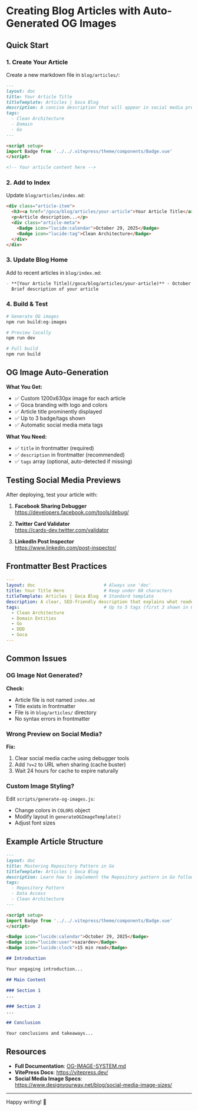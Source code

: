 # Creating Blog Articles with Auto-Generated OG Images

## Quick Start

### 1. Create Your Article

Create a new markdown file in `blog/articles/`:

```markdown
---
layout: doc
title: Your Article Title
titleTemplate: Articles | Goca Blog
description: A concise description that will appear in social media previews
tags:
  - Clean Architecture
  - Domain
  - Go
---

<script setup>
import Badge from '../../.vitepress/theme/components/Badge.vue'
</script>

<!-- Your article content here -->
```

### 2. Add to Index

Update `blog/articles/index.md`:

```html
<div class="article-item">
  <h3><a href="/goca/blog/articles/your-article">Your Article Title</a></h3>
  <p>Article description...</p>
  <div class="article-meta">
    <Badge icon="lucide:calendar">October 29, 2025</Badge>
    <Badge icon="lucide:tag">Clean Architecture</Badge>
  </div>
</div>
```

### 3. Update Blog Home

Add to recent articles in `blog/index.md`:

```markdown
- **[Your Article Title](/goca/blog/articles/your-article)** - October 29, 2025  
  Brief description of your article
```

### 4. Build & Test

```bash
# Generate OG images
npm run build:og-images

# Preview locally
npm run dev

# Full build
npm run build
```

## OG Image Auto-Generation

**What You Get:**
- ✅ Custom 1200x630px image for each article
- ✅ Goca branding with logo and colors
- ✅ Article title prominently displayed
- ✅ Up to 3 badge/tags shown
- ✅ Automatic social media meta tags

**What You Need:**
- ✅ `title` in frontmatter (required)
- ✅ `description` in frontmatter (recommended)
- ✅ `tags` array (optional, auto-detected if missing)

## Testing Social Media Previews

After deploying, test your article with:

1. **Facebook Sharing Debugger**  
   https://developers.facebook.com/tools/debug/
   
2. **Twitter Card Validator**  
   https://cards-dev.twitter.com/validator
   
3. **LinkedIn Post Inspector**  
   https://www.linkedin.com/post-inspector/

## Frontmatter Best Practices

```yaml
---
layout: doc                          # Always use 'doc'
title: Your Title Here               # Keep under 60 characters
titleTemplate: Articles | Goca Blog  # Standard template
description: A clear, SEO-friendly description that explains what readers will learn. Keep under 160 characters for best results.
tags:                                # Up to 5 tags (first 3 shown in OG image)
  - Clean Architecture
  - Domain Entities
  - Go
  - DDD
  - Goca
---
```

## Common Issues

### OG Image Not Generated?

**Check:**
- Article file is not named `index.md`
- Title exists in frontmatter
- File is in `blog/articles/` directory
- No syntax errors in frontmatter

### Wrong Preview on Social Media?

**Fix:**
1. Clear social media cache using debugger tools
2. Add `?v=2` to URL when sharing (cache buster)
3. Wait 24 hours for cache to expire naturally

### Custom Image Styling?

Edit `scripts/generate-og-images.js`:
- Change colors in `COLORS` object
- Modify layout in `generateOGImageTemplate()`
- Adjust font sizes

## Example Article Structure

```markdown
---
layout: doc
title: Mastering Repository Pattern in Go
titleTemplate: Articles | Goca Blog
description: Learn how to implement the Repository pattern in Go following Clean Architecture principles with practical examples from Goca
tags:
  - Repository Pattern
  - Data Access
  - Clean Architecture
---

<script setup>
import Badge from '../../.vitepress/theme/components/Badge.vue'
</script>

<Badge icon="lucide:calendar">October 29, 2025</Badge>
<Badge icon="lucide:user">sazardev</Badge>
<Badge icon="lucide:clock">15 min read</Badge>

## Introduction

Your engaging introduction...

## Main Content

### Section 1
...

### Section 2
...

## Conclusion

Your conclusions and takeaways...
```

## Resources

- **Full Documentation**: [OG-IMAGE-SYSTEM.md](./OG-IMAGE-SYSTEM.md)
- **VitePress Docs**: https://vitepress.dev/
- **Social Media Image Specs**: https://www.designyourway.net/blog/social-media-image-sizes/

---

Happy writing! 🚀
